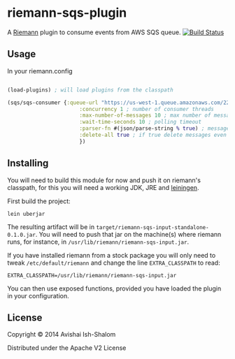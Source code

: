 # riemann-sqs-plugin

A [Riemann](http://riemann.io) plugin to consume events from AWS SQS queue.
[![Build Status](https://travis-ci.org/avishai-ish-shalom/riemann-sqs-plugin.svg?branch=master)](https://travis-ci.org/avishai-ish-shalom/riemann-sqs-plugin)

## Usage

In your riemann.config

```clojure

(load-plugins) ; will load plugins from the classpath

(sqs/sqs-consumer {:queue-url "https://us-west-1.queue.amazonaws.com/22222313133/test"
                       :concurrency 1 ; number of consumer threads
                       :max-number-of-messages 10 ; max number of messages to fetch in one query
                       :wait-time-seconds 10 ; polling timeout
                       :parser-fn #(json/parse-string % true) ; message parsing function, the sample function here is the default
                       :delete-all true ; if true delete messages even if failed to handle them
                       })

```

## Installing

You will need to build this module for now and push it on riemann's classpath, for this
you will need a working JDK, JRE and [leiningen](http://leiningen.org).

First build the project:

```
lein uberjar
```

The resulting artifact will be in `target/riemann-sqs-input-standalone-0.1.0.jar`.
You will need to push that jar on the machine(s) where riemann runs, for instance, in
`/usr/lib/riemann/riemann-sqs-input.jar`.

If you have installed riemann from a stock package you will only need to tweak
`/etc/default/riemann` and change
the line `EXTRA_CLASSPATH` to read:

```
EXTRA_CLASSPATH=/usr/lib/riemann/riemann-sqs-input.jar
```

You can then use exposed functions, provided you have loaded the plugin in your configuration.

## License

Copyright © 2014 Avishai Ish-Shalom

Distributed under the Apache V2 License
